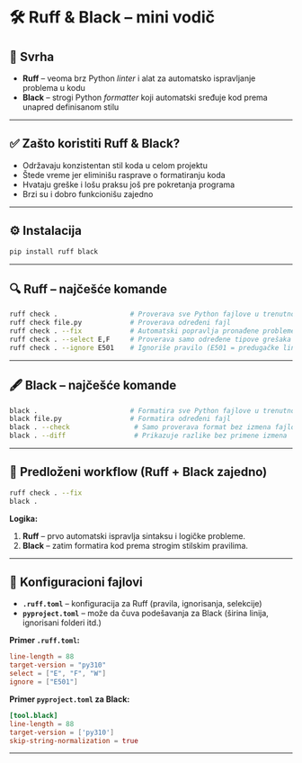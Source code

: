 # 🛠 Ruff & Black – mini vodič

## 📌 Svrha

- **Ruff** – veoma brz Python _linter_ i alat za automatsko ispravljanje problema u kodu
- **Black** – strogi Python _formatter_ koji automatski sređuje kod prema unapred definisanom stilu

---

## ✅ Zašto koristiti Ruff & Black?

- Održavaju konzistentan stil koda u celom projektu
- Štede vreme jer eliminišu rasprave o formatiranju koda
- Hvataju greške i lošu praksu još pre pokretanja programa
- Brzi su i dobro funkcionišu zajedno

---

## ⚙ Instalacija

```bash
pip install ruff black
```

---

## 🔍 Ruff – najčešće komande

```bash
ruff check .                  # Proverava sve Python fajlove u trenutnom folderu
ruff check file.py            # Proverava određeni fajl
ruff check . --fix            # Automatski popravlja pronađene probleme
ruff check . --select E,F     # Proverava samo određene tipove grešaka (E = Error, F = Failure)
ruff check . --ignore E501    # Ignoriše pravilo (E501 = predugačke linije)
```

---

## 🖋 Black – najčešće komande

```bash
black .                       # Formatira sve Python fajlove u trenutnom folderu
black file.py                 # Formatira određeni fajl
black . --check                # Samo proverava format bez izmena fajlova
black . --diff                 # Prikazuje razlike bez primene izmena
```

---

## 🔄 Predloženi workflow (Ruff + Black zajedno)

```bash
ruff check . --fix
black .
```

**Logika:**

1. **Ruff** – prvo automatski ispravlja sintaksu i logičke probleme.
2. **Black** – zatim formatira kod prema strogim stilskim pravilima.

---

## 📁 Konfiguracioni fajlovi

- **`.ruff.toml`** – konfiguracija za Ruff (pravila, ignorisanja, selekcije)
- **`pyproject.toml`** – može da čuva podešavanja za Black (širina linija, ignorisani folderi itd.)

**Primer `.ruff.toml`:**

```toml
line-length = 88
target-version = "py310"
select = ["E", "F", "W"]
ignore = ["E501"]
```

**Primer `pyproject.toml` za Black:**

```toml
[tool.black]
line-length = 88
target-version = ['py310']
skip-string-normalization = true
```

---
